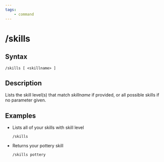 ```yaml
---
tags:
    - command
---
```

# /skills

## Syntax
<!--cmd-syntax-start-->
```eqcommand
/skills [ <skillname> ]
```
<!--cmd-syntax-end-->

## Description
<!--cmd-desc-start-->
Lists the skill level(s) that match _skillname_ if provided, or all possible skills if no parameter given.
<!--cmd-desc-end-->
## Examples

* Lists all of your skills with skill level

  ```text
  /skills
  ```

* Returns your pottery skill

  ```text
  /skills pottery
  ```

